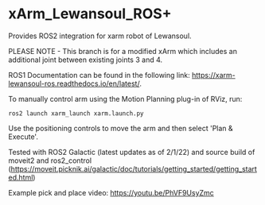 # xArm_Lewansoul_ROS+
Provides ROS2 integration for xarm robot of Lewansoul.

PLEASE NOTE - This branch is for a modified xArm which includes an
additional joint between existing joints 3 and 4.  

ROS1 Documentation can be found in the following link: https://xarm-lewansoul-ros.readthedocs.io/en/latest/.

To manually control arm using the Motion Planning plug-in of RViz, run:

    ros2 launch xarm_launch xarm.launch.py

Use the positioning controls to move the arm and then select 'Plan & Execute'.

Tested with ROS2 Galactic (latest updates as of 2/1/22) and source build of moveit2 and ros2_control (https://moveit.picknik.ai/galactic/doc/tutorials/getting_started/getting_started.html)

Example pick and place video:   https://youtu.be/PhVF9UsyZmc